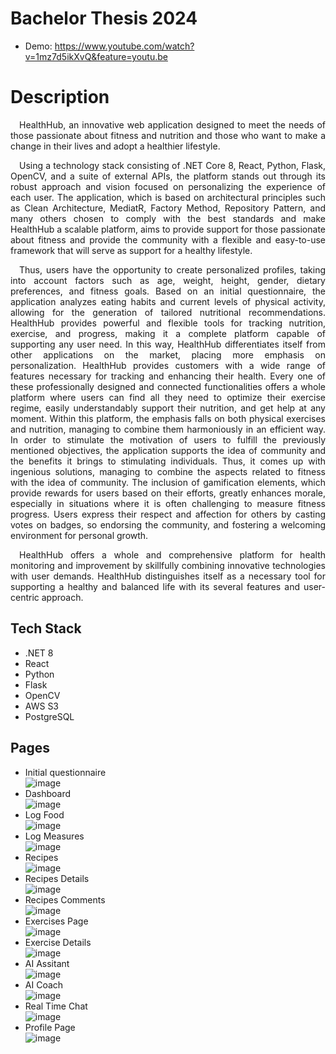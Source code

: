 # Bachelor Thesis 2024
-  Demo: https://www.youtube.com/watch?v=1mz7d5ikXvQ&feature=youtu.be
# Description
<div align="justify">
  <p>
  &emsp;HealthHub, an innovative web application designed to meet the needs
of those passionate about fitness and nutrition and those who want to make a change in their
lives and adopt a healthier lifestyle.
  </p>
  <p>
    &emsp;Using a technology stack consisting of .NET Core 8, React, Python, Flask, OpenCV,
and a suite of external APIs, the platform stands out through its robust approach and vision
focused on personalizing the experience of each user. The application, which is based on
architectural principles such as Clean Architecture, MediatR, Factory Method, Repository
Pattern, and many others chosen to comply with the best standards and make HealthHub a
scalable platform, aims to provide support for those passionate about fitness and provide the
community with a flexible and easy-to-use framework that will serve as support for a healthy
lifestyle.
  </p>
  <p>
    &emsp;Thus, users have the opportunity to create personalized profiles, taking into account
factors such as age, weight, height, gender, dietary preferences, and fitness goals. Based on
an initial questionnaire, the application analyzes eating habits and current levels of physical
activity, allowing for the generation of tailored nutritional recommendations. HealthHub
provides powerful and flexible tools for tracking nutrition, exercise, and progress, making it a
complete platform capable of supporting any user need. In this way, HealthHub differentiates
itself from other applications on the market, placing more emphasis on personalization.
HealthHub provides customers with a wide range of features necessary for tracking
and enhancing their health. Every one of these professionally designed and connected
functionalities offers a whole platform where users can find all they need to optimize their
exercise regime, easily understandably support their nutrition, and get help at any moment.
Within this platform, the emphasis falls on both physical exercises and nutrition,
managing to combine them harmoniously in an efficient way. In order to stimulate the
motivation of users to fulfill the previously mentioned objectives, the application supports the
idea of community and the benefits it brings to stimulating individuals. Thus, it comes up
with ingenious solutions, managing to combine the aspects related to fitness with the idea of
community. The inclusion of gamification elements, which provide rewards for users based
on their efforts, greatly enhances morale, especially in situations where it is often challenging
to measure fitness progress. Users express their respect and affection for others by casting
votes on badges, so endorsing the community, and fostering a welcoming environment for
personal growth.
  </p>
  <p>
    &emsp;HealthHub offers a whole and comprehensive platform for health monitoring and
improvement by skillfully combining innovative technologies with user demands. HealthHub
distinguishes itself as a necessary tool for supporting a healthy and balanced life with its
several features and user-centric approach.
  </p>
</div>

## Tech Stack
-  .NET 8
-  React
-  Python
-  Flask
-  OpenCV
-  AWS S3
-  PostgreSQL
  
## Pages
  -  Initial questionnaire <br />
![image](https://github.com/user-attachments/assets/9b1af551-90ce-4e30-975f-0547ebf053f1)
  -  Dashboard <br />
![image](https://github.com/user-attachments/assets/a7c6b9d0-c96f-4aa9-afde-a30376d4bafb)
  -  Log Food <br />
![image](https://github.com/user-attachments/assets/7d07c6d0-b01f-4b87-8909-575a98664918)
  - Log Measures <br />
![image](https://github.com/user-attachments/assets/42eb8ea4-c7e7-4940-b986-9f26dad939a9)
  - Recipes <br />
![image](https://github.com/user-attachments/assets/55f4ec44-052b-4b09-97b1-adc31b12654d)
  - Recipes Details <br />
![image](https://github.com/user-attachments/assets/873660c7-c761-49bf-b908-e3605db5e52b)
  - Recipes Comments <br />
![image](https://github.com/user-attachments/assets/f730f9b4-cf1b-4fce-9c35-0b5650397562)
  - Exercises Page <br />
![image](https://github.com/user-attachments/assets/bfb8b9d3-e609-40f8-ac6e-7e2b0466f66c)
  - Exercise Details <br />
![image](https://github.com/user-attachments/assets/fcd48bc9-936f-40f8-bdb7-eda4feb40f3f)
  - AI Assitant <br />
![image](https://github.com/user-attachments/assets/f7ac9d11-8371-4937-aae9-4b76335fb952)
  - AI Coach <br />
![image](https://github.com/user-attachments/assets/98ae8491-5a03-4aa2-9222-feaa80b9b833)
  - Real Time Chat <br />
![image](https://github.com/user-attachments/assets/6cc5414c-d127-47b8-b867-aff4bc102b62)
  - Profile Page <br />
![image](https://github.com/user-attachments/assets/e71fc637-f724-4d89-9263-e09d272769c1)












